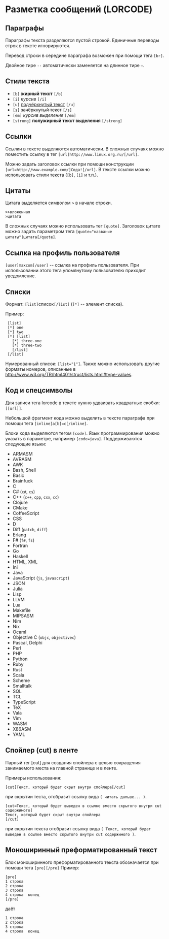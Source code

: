 # Разметка сообщений (LORCODE)

## Параграфы

Параграфы текста разделяются пустой строкой. Единичные переводы строк в тексте игнорируются.

Перевод строки в середине параграфа возможен при помощи тега `[br]`.

Двойное тире `--` автоматически заменяется на длинное тире `—`.

## Стили текста

* `[b]` **жирный текст** `[/b]`
* `[i]` *курсив* `[/i]`
* `[u]` <u>подчёркнутый текст</u> `[/u]`
* `[s]` <s>зачёркнутый текст</s> `[/s]`
* `[em]` *курсив выделения* `[/em]`
* `[strong]` **полужирный текст выделения** `[/strong]`

## Ссылки

Ссылки в тексте выделяются автоматически. В сложных случаях можно поместить ссылку в тег
`[url]http://www.linux.org.ru/[/url]`.
 
Можно задать заголовок ссылки при помощи конструкции `[url=http://www.example.com/]Сюда![/url]`. В тексте
ссылки можно использовать стили текста (`[b]`, `[i]` и т.п.).

## Цитаты

Цитата выделяется символом `>` в начале строки.

```
>>вложенная
>цитата
```

В сложных случаях можно использовать тег `[quote]`. Заголовок цитате можно задать параметром тега 
`[quote="название цитаты"]цитата[/quote]`.


## Ссылка на профиль пользователя 

`[user]maxcom[/user]` -- ссылка на профиль пользователя. При использовании этого тега упомянутому пользователю приходит 
уведомление.

## Списки

Формат: `[list]`список`[/list]` (`[*]` -- элемент списка).

Пример:

```
 [list]
 [*] one
 [*] two
 [*] [list] 
   [*] three-one
   [*] three-two
   [/list]
 [/list]
``` 

Нумерованный список: `[list="1"]`. Также можно использовать другие форматы номеров, описанные
в http://www.w3.org/TR/html401/struct/lists.html#type-values.

## Код и спецсимволы

Для записи тега lorcode в тексте нужно удваивать квадратные скобки: `[[url]]`.

Небольшой фрагмент кода можно выделить в тексте параграфа при помощи тега `[inline]a[b]=c[/inline]`.

Блоки кода выделяются тегом `[code]`. Язык программирования можно указать в параметре, например `[code=java]`. 
Поддерживаются следующие языки: 

* ARMASM
* AVRASM
* AWK
* Bash, Shell
* Basic
* Brainfuck
* C
* C# (`c#`, `cs`)
* C++ (`c++`, `cpp`, `cxx`, `cc`)
* Clojure
* CMake
* CoffeeScript
* CSS
* D
* Diff (`patch`, `diff`)
* Erlang
* F# (`f#`, `fs`)
* Fortran
* Go
* Haskell
* HTML, XML
* Ini
* Java
* JavaScript (`js`, `javascript`)
* JSON
* Julia
* Lisp
* LLVM
* Lua
* Makefile
* MIPSASM
* Nim
* Nix
* Ocaml
* Objective C (`objc`, `objectivec`)
* Pascal, Delphi
* Perl
* PHP
* Python
* Ruby
* Rust
* Scala
* Scheme
* Smalltalk
* SQL
* TCL
* TypeScript
* TeX
* Vala
* Vim
* WASM
* X86ASM
* YAML

## Спойлер (cut) в ленте

Парный тег [cut] для создания спойлера с целью сокращения занимаемого места на главной странице и в ленте.

Примеры использования:

```
[cut]Текст, который будет скрыт внутри спойлера[/cut]
```

при скрытии теста, отобразит ссылку вида `( читать дальше... )`.

```
[cut=Текст, который будет выведен в ссылке вместо скрытого внутри cut содержимого]
Текст, который будет скрыт внутри спойлера
[/cut]
```
при скрытии текста отобразит ссылку вида
`( Текст, который будет выведен в ссылке вместо скрытого внутри cut содержимого )`.

## Моноширинный преформатированный текст

Блок моноширинного преформатированного текста обозначается при помощи тега `[pre][/pre]` Пример:

```
[pre]
1 строка
2 строка
3 строка
4 строка  конец
[/pre]
```
даёт

    1 строка
    2 строка
    3 строка
    4 строка  конец
